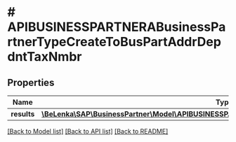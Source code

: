 # # APIBUSINESSPARTNERABusinessPartnerTypeCreateToBusPartAddrDepdntTaxNmbr

## Properties

Name | Type | Description | Notes
------------ | ------------- | ------------- | -------------
**results** | [**\BeLenka\SAP\BusinessPartner\Model\APIBUSINESSPARTNERABusPartAddrDepdntTaxNmbrTypeCreate[]**](APIBUSINESSPARTNERABusPartAddrDepdntTaxNmbrTypeCreate.md) |  | [optional]

[[Back to Model list]](../../README.md#models) [[Back to API list]](../../README.md#endpoints) [[Back to README]](../../README.md)
